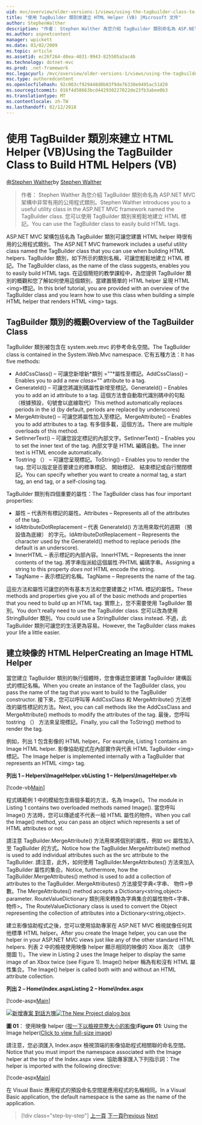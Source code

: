 ```yaml
---
uid: mvc/overview/older-versions-1/views/using-the-tagbuilder-class-to-build-html-helpers-vb
title: "使用 TagBuilder 類別來建立 HTML Helper (VB) |Microsoft 文件"
author: StephenWalther
description: "作者： Stephen Walther 為您介紹 TagBuilder 類別命名為 ASP.NET MVC 架構中非常有用的公用程式類別。 您可以輕鬆地使用 TagBuilder 類別..."
ms.author: aspnetcontent
manager: wpickett
ms.date: 03/02/2009
ms.topic: article
ms.assetid: ec26f264-d0ea-4031-9943-825505a3ac4b
ms.technology: dotnet-mvc
ms.prod: .net-framework
msc.legacyurl: /mvc/overview/older-versions-1/views/using-the-tagbuilder-class-to-build-html-helpers-vb
msc.type: authoredcontent
ms.openlocfilehash: 92c003cf929448d0b03f9de76330e9495ac51d20
ms.sourcegitcommit: 016f4d58663bcd442930227022de23fb3abee0b3
ms.translationtype: MT
ms.contentlocale: zh-TW
ms.lasthandoff: 02/12/2018
---
```

<a name="using-the-tagbuilder-class-to-build-html-helpers-vb"></a><span data-ttu-id="c83f0-104">使用 TagBuilder 類別來建立 HTML Helper (VB)</span><span class="sxs-lookup"><span data-stu-id="c83f0-104">Using the TagBuilder Class to Build HTML Helpers (VB)</span></span>
====================
<span data-ttu-id="c83f0-105">由[Stephen Walther](https://github.com/StephenWalther)</span><span class="sxs-lookup"><span data-stu-id="c83f0-105">by [Stephen Walther](https://github.com/StephenWalther)</span></span>

> <span data-ttu-id="c83f0-106">作者： Stephen Walther 為您介紹 TagBuilder 類別命名為 ASP.NET MVC 架構中非常有用的公用程式類別。</span><span class="sxs-lookup"><span data-stu-id="c83f0-106">Stephen Walther introduces you to a useful utility class in the ASP.NET MVC framework named the TagBuilder class.</span></span> <span data-ttu-id="c83f0-107">您可以使用 TagBuilder 類別來輕鬆地建立 HTML 標記。</span><span class="sxs-lookup"><span data-stu-id="c83f0-107">You can use the TagBuilder class to easily build HTML tags.</span></span>


<span data-ttu-id="c83f0-108">ASP.NET MVC 架構包括名為 TagBuilder 類別可讓您建置 HTML helper 時很有用的公用程式類別。</span><span class="sxs-lookup"><span data-stu-id="c83f0-108">The ASP.NET MVC framework includes a useful utility class named the TagBuilder class that you can use when building HTML helpers.</span></span> <span data-ttu-id="c83f0-109">TagBuilder 類別，如下所示的類別名稱，可讓您輕鬆地建立 HTML 標記。</span><span class="sxs-lookup"><span data-stu-id="c83f0-109">The TagBuilder class, as the name of the class suggests, enables you to easily build HTML tags.</span></span> <span data-ttu-id="c83f0-110">在這個簡短的教學課程中，為您提供 TagBuilder 類別的概觀和您了解如何使用這個類別，當建置簡單的 HTML helper 呈現 HTML &lt;img&gt;標記。</span><span class="sxs-lookup"><span data-stu-id="c83f0-110">In this brief tutorial, you are provided with an overview of the TagBuilder class and you learn how to use this class when building a simple HTML helper that renders HTML &lt;img&gt; tags.</span></span>

## <a name="overview-of-the-tagbuilder-class"></a><span data-ttu-id="c83f0-111">TagBuilder 類別的概觀</span><span class="sxs-lookup"><span data-stu-id="c83f0-111">Overview of the TagBuilder Class</span></span>

<span data-ttu-id="c83f0-112">TagBuilder 類別被包含在 system.web.mvc 的參考命名空間。</span><span class="sxs-lookup"><span data-stu-id="c83f0-112">The TagBuilder class is contained in the System.Web.Mvc namespace.</span></span> <span data-ttu-id="c83f0-113">它有五種方法：</span><span class="sxs-lookup"><span data-stu-id="c83f0-113">It has five methods:</span></span>

- <span data-ttu-id="c83f0-114">AddCssClass() – 可讓您新增新*類別 =""*屬性至標記。</span><span class="sxs-lookup"><span data-stu-id="c83f0-114">AddCssClass() – Enables you to add a new *class=""* attribute to a tag.</span></span>
- <span data-ttu-id="c83f0-115">GenerateId() – 可讓您將識別碼屬性新增至標記。</span><span class="sxs-lookup"><span data-stu-id="c83f0-115">GenerateId() – Enables you to add an id attribute to a tag.</span></span> <span data-ttu-id="c83f0-116">這個方法會自動取代識別碼中的句點 （根據預設，句號會以底線取代）</span><span class="sxs-lookup"><span data-stu-id="c83f0-116">This method automatically replaces periods in the id (by default, periods are replaced by underscores)</span></span>
- <span data-ttu-id="c83f0-117">MergeAttribute() – 可讓您將屬性加入至標記。</span><span class="sxs-lookup"><span data-stu-id="c83f0-117">MergeAttribute() – Enables you to add attributes to a tag.</span></span> <span data-ttu-id="c83f0-118">有多個多載，這個方法。</span><span class="sxs-lookup"><span data-stu-id="c83f0-118">There are multiple overloads of this method.</span></span>
- <span data-ttu-id="c83f0-119">SetInnerText() – 可讓您設定標記的內部文字。</span><span class="sxs-lookup"><span data-stu-id="c83f0-119">SetInnerText() – Enables you to set the inner text of the tag.</span></span> <span data-ttu-id="c83f0-120">內部文字是 HTML 編碼自動。</span><span class="sxs-lookup"><span data-stu-id="c83f0-120">The inner text is HTML encode automatically.</span></span>
- <span data-ttu-id="c83f0-121">Tostring （） – 可讓您呈現標記。</span><span class="sxs-lookup"><span data-stu-id="c83f0-121">ToString() – Enables you to render the tag.</span></span> <span data-ttu-id="c83f0-122">您可以指定是否要建立的標準標記、 開始標記、 結束標記或自行關閉標記。</span><span class="sxs-lookup"><span data-stu-id="c83f0-122">You can specify whether you want to create a normal tag, a start tag, an end tag, or a self-closing tag.</span></span>
  

<span data-ttu-id="c83f0-123">TagBuilder 類別有四個重要的屬性：</span><span class="sxs-lookup"><span data-stu-id="c83f0-123">The TagBuilder class has four important properties:</span></span>

- <span data-ttu-id="c83f0-124">屬性 – 代表所有標記的屬性。</span><span class="sxs-lookup"><span data-stu-id="c83f0-124">Attributes – Represents all of the attributes of the tag.</span></span>
- <span data-ttu-id="c83f0-125">IdAttributeDotReplacement – 代表 GenerateId() 方法用來取代的週期 （預設值為底線） 的字元。</span><span class="sxs-lookup"><span data-stu-id="c83f0-125">IdAttributeDotReplacement – Represents the character used by the GenerateId() method to replace periods (the default is an underscore).</span></span>
- <span data-ttu-id="c83f0-126">InnerHTML – 表示標記的內部內容。</span><span class="sxs-lookup"><span data-stu-id="c83f0-126">InnerHTML – Represents the inner contents of the tag.</span></span> <span data-ttu-id="c83f0-127">將字串指派給這個屬性*不*HTML 編碼字串。</span><span class="sxs-lookup"><span data-stu-id="c83f0-127">Assigning a string to this property *does not* HTML encode the string.</span></span>
- <span data-ttu-id="c83f0-128">TagName – 表示標記的名稱。</span><span class="sxs-lookup"><span data-stu-id="c83f0-128">TagName – Represents the name of the tag.</span></span>

<span data-ttu-id="c83f0-129">這些方法和屬性可讓您的所有基本方法和您要建置之 HTML 標記的屬性。</span><span class="sxs-lookup"><span data-stu-id="c83f0-129">These methods and properties give you all of the basic methods and properties that you need to build up an HTML tag.</span></span> <span data-ttu-id="c83f0-130">實際上，您不需要使用 TagBuilder 類別。</span><span class="sxs-lookup"><span data-stu-id="c83f0-130">You don't really need to use the TagBuilder class.</span></span> <span data-ttu-id="c83f0-131">您可以改為使用 StringBuilder 類別。</span><span class="sxs-lookup"><span data-stu-id="c83f0-131">You could use a StringBuilder class instead.</span></span> <span data-ttu-id="c83f0-132">不過，此 TagBuilder 類別可讓您的生活更為容易。</span><span class="sxs-lookup"><span data-stu-id="c83f0-132">However, the TagBuilder class makes your life a little easier.</span></span>

## <a name="creating-an-image-html-helper"></a><span data-ttu-id="c83f0-133">建立映像的 HTML Helper</span><span class="sxs-lookup"><span data-stu-id="c83f0-133">Creating an Image HTML Helper</span></span>

<span data-ttu-id="c83f0-134">當您建立 TagBuilder 類別的執行個體時，您會傳遞您要建置 TagBuilder 建構函式的標記名稱。</span><span class="sxs-lookup"><span data-stu-id="c83f0-134">When you create an instance of the TagBuilder class, you pass the name of the tag that you want to build to the TagBuilder constructor.</span></span> <span data-ttu-id="c83f0-135">接下來，您可以呼叫等 AddCssClass 和 MergeAttribute() 方法修改的屬性標記的方法。</span><span class="sxs-lookup"><span data-stu-id="c83f0-135">Next, you can call methods like the AddCssClass and MergeAttribute() methods to modify the attributes of the tag.</span></span> <span data-ttu-id="c83f0-136">最後，您呼叫 tostring （） 方法來呈現標記。</span><span class="sxs-lookup"><span data-stu-id="c83f0-136">Finally, you call the ToString() method to render the tag.</span></span>

<span data-ttu-id="c83f0-137">例如，列出 1 包含影像的 HTML helper。</span><span class="sxs-lookup"><span data-stu-id="c83f0-137">For example, Listing 1 contains an Image HTML helper.</span></span> <span data-ttu-id="c83f0-138">影像協助程式在內部實作與代表 HTML TagBuilder &lt;img&gt;標記。</span><span class="sxs-lookup"><span data-stu-id="c83f0-138">The Image helper is implemented internally with a TagBuilder that represents an HTML &lt;img&gt; tag.</span></span>

<span data-ttu-id="c83f0-139">**列出 1 – Helpers\ImageHelper.vb**</span><span class="sxs-lookup"><span data-stu-id="c83f0-139">**Listing 1 – Helpers\ImageHelper.vb**</span></span>

[!code-vb[Main](using-the-tagbuilder-class-to-build-html-helpers-vb/samples/sample1.vb)]

<span data-ttu-id="c83f0-140">程式碼範例 1 中的模組包含兩個多載的方法，名為 Image()。</span><span class="sxs-lookup"><span data-stu-id="c83f0-140">The module in Listing 1 contains two overloaded methods named Image().</span></span> <span data-ttu-id="c83f0-141">當您呼叫 Image() 方法時，您可以傳遞或不代表一組 HTML 屬性的物件。</span><span class="sxs-lookup"><span data-stu-id="c83f0-141">When you call the Image() method, you can pass an object which represents a set of HTML attributes or not.</span></span>

<span data-ttu-id="c83f0-142">請注意 TagBuilder.MergeAttribute() 方法用來將個別的屬性，例如 src 屬性加入至 TagBuilder 的方式。</span><span class="sxs-lookup"><span data-stu-id="c83f0-142">Notice how the TagBuilder.MergeAttribute() method is used to add individual attributes such as the src attribute to the TagBuilder.</span></span> <span data-ttu-id="c83f0-143">請注意，此外，如何使用 TagBuilder.MergeAttributes() 方法來加入 TagBuilder 屬性的集合。</span><span class="sxs-lookup"><span data-stu-id="c83f0-143">Notice, furthermore, how the TagBuilder.MergeAttributes() method is used to add a collection of attributes to the TagBuilder.</span></span> <span data-ttu-id="c83f0-144">MergeAttributes() 方法接受字典&lt;字串、 物件&gt;參數。</span><span class="sxs-lookup"><span data-stu-id="c83f0-144">The MergeAttributes() method accepts a Dictionary&lt;string,object&gt; parameter.</span></span> <span data-ttu-id="c83f0-145">RouteValueDictionary 類別用來轉換為字典集合的屬性物件&lt;字串、 物件&gt;。</span><span class="sxs-lookup"><span data-stu-id="c83f0-145">The RouteValueDictionary class is used to convert the Object representing the collection of attributes into a Dictionary&lt;string,object&gt;.</span></span>

<span data-ttu-id="c83f0-146">建立影像協助程式之後，您可以使用協助專家在 ASP.NET MVC 檢視就像任何其他標準 HTML helper。</span><span class="sxs-lookup"><span data-stu-id="c83f0-146">After you create the Image helper, you can use the helper in your ASP.NET MVC views just like any of the other standard HTML helpers.</span></span> <span data-ttu-id="c83f0-147">列表 2 中的檢視使用映像 helper 顯示相同的映像的 Xbox 兩次 （請參閱圖 1）。</span><span class="sxs-lookup"><span data-stu-id="c83f0-147">The view in Listing 2 uses the Image helper to display the same image of an Xbox twice (see Figure 1).</span></span> <span data-ttu-id="c83f0-148">Image() helper 稱為有和沒有 HTML 屬性集合。</span><span class="sxs-lookup"><span data-stu-id="c83f0-148">The Image() helper is called both with and without an HTML attribute collection.</span></span>

<span data-ttu-id="c83f0-149">**列出 2 – Home\Index.aspx**</span><span class="sxs-lookup"><span data-stu-id="c83f0-149">**Listing 2 – Home\Index.aspx**</span></span>

[!code-aspx[Main](using-the-tagbuilder-class-to-build-html-helpers-vb/samples/sample2.aspx)]


<span data-ttu-id="c83f0-150">[![新增專案 對話方塊](using-the-tagbuilder-class-to-build-html-helpers-vb/_static/image1.jpg)](using-the-tagbuilder-class-to-build-html-helpers-vb/_static/image1.png)</span><span class="sxs-lookup"><span data-stu-id="c83f0-150">[![The New Project dialog box](using-the-tagbuilder-class-to-build-html-helpers-vb/_static/image1.jpg)](using-the-tagbuilder-class-to-build-html-helpers-vb/_static/image1.png)</span></span>

<span data-ttu-id="c83f0-151">**圖 01**： 使用映像 helper ([按一下以檢視完整大小的影像](using-the-tagbuilder-class-to-build-html-helpers-vb/_static/image2.png))</span><span class="sxs-lookup"><span data-stu-id="c83f0-151">**Figure 01**: Using the Image helper([Click to view full-size image](using-the-tagbuilder-class-to-build-html-helpers-vb/_static/image2.png))</span></span>


<span data-ttu-id="c83f0-152">請注意，您必須匯入 Index.aspx 檢視頂端的影像協助程式相關聯的命名空間。</span><span class="sxs-lookup"><span data-stu-id="c83f0-152">Notice that you must import the namespace associated with the Image helper at the top of the Index.aspx view.</span></span> <span data-ttu-id="c83f0-153">協助專家匯入下列指示詞：</span><span class="sxs-lookup"><span data-stu-id="c83f0-153">The helper is imported with the following directive:</span></span>

[!code-aspx[Main](using-the-tagbuilder-class-to-build-html-helpers-vb/samples/sample3.aspx)]

<span data-ttu-id="c83f0-154">在 Visual Basic 應用程式的預設命名空間是應用程式的名稱相同。</span><span class="sxs-lookup"><span data-stu-id="c83f0-154">In a Visual Basic application, the default namespace is the same as the name of the application.</span></span>

>[!div class="step-by-step"]
<span data-ttu-id="c83f0-155">[上一頁](creating-custom-html-helpers-vb.md)
[下一頁](creating-page-layouts-with-view-master-pages-vb.md)</span><span class="sxs-lookup"><span data-stu-id="c83f0-155">[Previous](creating-custom-html-helpers-vb.md)
[Next](creating-page-layouts-with-view-master-pages-vb.md)</span></span>
